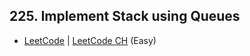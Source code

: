 ## 225. Implement Stack using Queues

-  [LeetCode](https://leetcode.com/problems/implement-stack-using-queues/) | [LeetCode CH](https://leetcode.cn/problems/implement-stack-using-queues/) (Easy)
